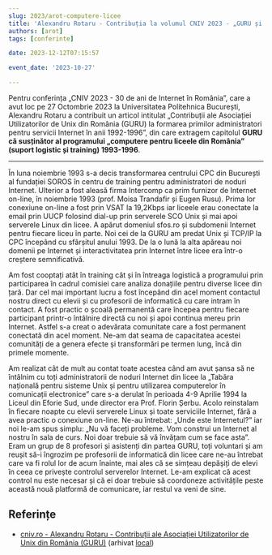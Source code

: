 ```yaml
---
slug: 2023/arot-computere-licee
title: 'Alexandru Rotaru - Contribuția la volumul CNIV 2023 - „GURU și programul Computere pentru licee”'
authors: [arot]
tags: [conferinte]

date: 2023-12-12T07:15:57

event_date: '2023-10-27'

---
```


Pentru conferința „CNIV 2023 - 30 de ani de Internet în România”,
care a avut loc pe 27 Octombrie 2023 la Universitatea Politehnica
București, Alexandru Rotaru a contribuit un articol intitulat
„Contribuții ale Asociației Utilizatorilor de Unix din România
(GURU) la formarea primilor administratori pentru servicii Internet
în anii 1992-1996”, din care extragem capitolul
**GURU că susținător al programului „computere pentru liceele
din România” (suport logistic și training) 1993-1996**.

<!-- truncate -->

---

În luna noiembrie 1993 s-a decis transformarea centrului CPC din București al fundației SOROS în centru de training pentru administratori de noduri Internet. Ulterior a fost aleasă firma Intercomp ca prim furnizor de Internet on-line, în noiembrie 1993 (prof. Moisa Trandafir și Eugen Rusu). Prima lor conexiune on-line a fost prin VSAT la 19,2Kbps iar liceele erau conectate la email prin UUCP folosind dial-up prin serverele SCO Unix și mai apoi serverele Linux din licee. A apărut domeniul sfos.ro și subdomenii Internet pentru fiecare liceu în parte. Noi cei de la GURU am predat Unix și TCP/IP la CPC începând cu sfârșitul anului 1993. De la o lună la alta apăreau noi domenii pe Internet și interactivitatea prin Internet între licee era într-o creștere semnificativă.

Am fost cooptați atât în training cât și în întreaga logistică a programului prin participarea în cadrul comisiei care analiza donațiile pentru diverse licee din țară. Dar cel mai important lucru a fost începând din acel moment contactul nostru direct cu elevii și cu profesorii de informatică cu care intram în contact. A fost practic o școală permanentă care începea pentru fiecare participant printr-o întâlnire directă cu noi și apoi continua mereu prin Internet. Astfel s-a creat o adevărata comunitate care a fost permanent conectată din acel moment. Ne-am dat seama de capacitatea acestei comunități de a genera efecte și transformări pe termen lung, încă din primele momente.

Am realizat cât de mult au contat toate acestea când am avut șansa să ne întâlnim cu toți administratorii de noduri Internet din licee la „Tabăra națională pentru sisteme Unix și pentru utilizarea computerelor în comunicații electronice” care s-a derulat în perioada 4-9 Aprilie 1994 la Liceul din Eforie Sud, unde director era Prof. Florin Șerbu. Acolo reinstalam în fiecare noapte cu elevii serverele Linux și toate serviciile Internet, fără a avea practic o conexiune on-line. Ne-au întrebat: „Unde este Internetul?” iar noi le-am spus simplu: „Nu vă faceți probleme. Vom construi un Internet al nostru în sala de curs. Noi doar trebuie să vă învățam cum se face asta”. Eram un grup de 8 profesori și asistenți din partea GURU, toți voluntari și am reușit să-i îngrozim pe profesorii de informatică din licee care ne-au întrebat care va fi rolul lor de acum înainte, mai ales că se simțeau depășiți de elevi în ceea ce privește controlul serverelor Internet. Le-am explicat că acest control nu este
necesar și că ei doar trebuie să coordoneze activitățile peste această nouă platformă
de comunicare, iar restul va veni de sine.

## Referințe

- [cniv.ro - Alexandru Rotaru - Contribuții ale Asociației Utilizatorilor de Unix din România (GURU)](https://cniv.ro/documents/26/CNIV_Volum_Aniversar_2023_-_Versiune_Online_DPxioQg.pdf) (arhivat [local](https://cronica-it.github.io/arhiva/#2023))
